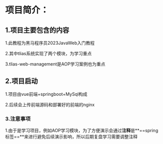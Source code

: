 # 项目简介：

## 1.项目主要包含的内容

1.此教程为黑马程序员2023JavaWeb入门教程

2.其中tlias系统实现了两个模块，为学习重点

3.tlias-web-management是AOP学习案例也为重点



## 2.项目启动

1.项目由vue前端+springboot+MySql构成

2.后续会上传前端源码和部署好的前端的nginx

### 3.注意事项

1.由于是学习项目，例如AOP学习模块，为了方便演示会通过**注释**是**==spring标签==**来进行避免后续演示影响，所以后期复盘学习需要调整注释

